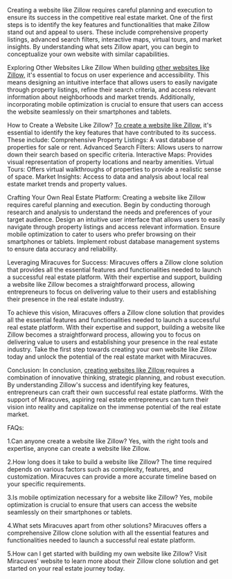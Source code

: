 Creating a website like Zillow requires careful planning and execution to ensure its success in the competitive real estate market. One of the first steps is to identify the key features and functionalities that make Zillow stand out and appeal to users. These include comprehensive property listings, advanced search filters, interactive maps, virtual tours, and market insights. By understanding what sets Zillow apart, you can begin to conceptualize your own website with similar capabilities.

Exploring Other Websites Like Zillow
When building <a href="https://miracuves.com/solutions/zillow-clone/">other websites like Zillow,</a> it's essential to focus on user experience and accessibility. This means designing an intuitive interface that allows users to easily navigate through property listings, refine their search criteria, and access relevant information about neighborhoods and market trends. Additionally, incorporating mobile optimization is crucial to ensure that users can access the website seamlessly on their smartphones and tablets. 

How to Create a Website Like Zillow?
<a href="https://miracuves.com/solutions/zillow-clone/">To create a website like Zillow,</a> it's essential to identify the key features that have contributed to its success. These include:
Comprehensive Property Listings: A vast database of properties for sale or rent.
Advanced Search Filters: Allows users to narrow down their search based on specific criteria.
Interactive Maps: Provides visual representation of property locations and nearby amenities.
Virtual Tours: Offers virtual walkthroughs of properties to provide a realistic sense of space.
Market Insights: Access to data and analysis about local real estate market trends and property values.

Crafting Your Own Real Estate Platform:
Creating a website like Zillow requires careful planning and execution. Begin by conducting thorough research and analysis to understand the needs and preferences of your target audience. Design an intuitive user interface that allows users to easily navigate through property listings and access relevant information. Ensure mobile optimization to cater to users who prefer browsing on their smartphones or tablets. Implement robust database management systems to ensure data accuracy and reliability.

Leveraging Miracuves for Success:
Miracuves offers a Zillow clone solution that provides all the essential features and functionalities needed to launch a successful real estate platform. With their expertise and support, building a website like Zillow becomes a straightforward process, allowing entrepreneurs to focus on delivering value to their users and establishing their presence in the real estate industry.

To achieve this vision, Miracuves offers a Zillow clone solution that provides all the essential features and functionalities needed to launch a successful real estate platform. With their expertise and support, building a website like Zillow becomes a straightforward process, allowing you to focus on delivering value to users and establishing your presence in the real estate industry. Take the first step towards creating your own website like Zillow today and unlock the potential of the real estate market with Miracuves.

Conclusion:
In conclusion, <a href="https://miracuves.com/solutions/zillow-clone/">creating websites like Zillow,</a>requires a combination of innovative thinking, strategic planning, and robust execution. By understanding Zillow's success and identifying key features, entrepreneurs can craft their own successful real estate platforms. With the support of Miracuves, aspiring real estate entrepreneurs can turn their vision into reality and capitalize on the immense potential of the real estate market.

FAQs:

1.Can anyone create a website like Zillow?
Yes, with the right tools and expertise, anyone can create a website like Zillow.

2.How long does it take to build a website like Zillow?
The time required depends on various factors such as complexity, features, and customization. Miracuves can provide a more accurate timeline based on your specific requirements.

3.Is mobile optimization necessary for a website like Zillow?
Yes, mobile optimization is crucial to ensure that users can access the website seamlessly on their smartphones or tablets.

4.What sets Miracuves apart from other solutions?
Miracuves offers a comprehensive Zillow clone solution with all the essential features and functionalities needed to launch a successful real estate platform.

5.How can I get started with building my own website like Zillow?
Visit Miracuves' website to learn more about their Zillow clone solution and get started on your real estate journey today.
